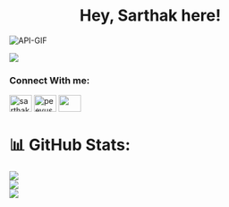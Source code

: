 <h1 align="center"> Hey, Sarthak here!</h1> 

![API-GIF](https://github.com/sarthakkapila/sarthakkapila/assets/112886451/cbf46d8e-60be-4e01-8e18-c0a8475bc70c)

[![](https://visitcount.itsvg.in/api?id=sarthakkapila&label=Profile%20Views&pretty=false)](https://visitcount.itsvg.in)

<h3 align="left">Connect With me:</h3>
<p align="left">
<a href="https://twitter.com/sarthakkapila0" target="blank"><img align="center" src="https://raw.githubusercontent.com/rahuldkjain/github-profile-readme-generator/master/src/images/icons/Social/twitter.svg" alt="sarthak" height="30" width="40" /></a>
<a href="https://linkedin.com/in/sarthakkapila ." target="blank"><img align="center" src="https://raw.githubusercontent.com/rahuldkjain/github-profile-readme-generator/master/src/images/icons/Social/linked-in-alt.svg" alt="peeyush ." height="30" width="40" /></a>
<a href="https://wakatime.com/@sarthakkapila" target="blank"><img align="center" src="https://atnartur.ru/content/2016/07/wakatime/logo.png" alt="" height="30" width="40" /></a>
</p>


# 📊 GitHub Stats:
![](https://github-readme-stats.vercel.app/api?username=sarthakkapila&theme=nightowl&hide_border=false&include_all_commits=true&count_private=false)<br/>
![](https://github-readme-streak-stats.herokuapp.com/?user=sarthakkapila&theme=nightowl&hide_border=false)<br/>
![](https://github-readme-stats.vercel.app/api/top-langs/?username=sarthakkapila&theme=nightowl&hide_border=false&include_all_commits=true&count_private=false&layout=compact)


